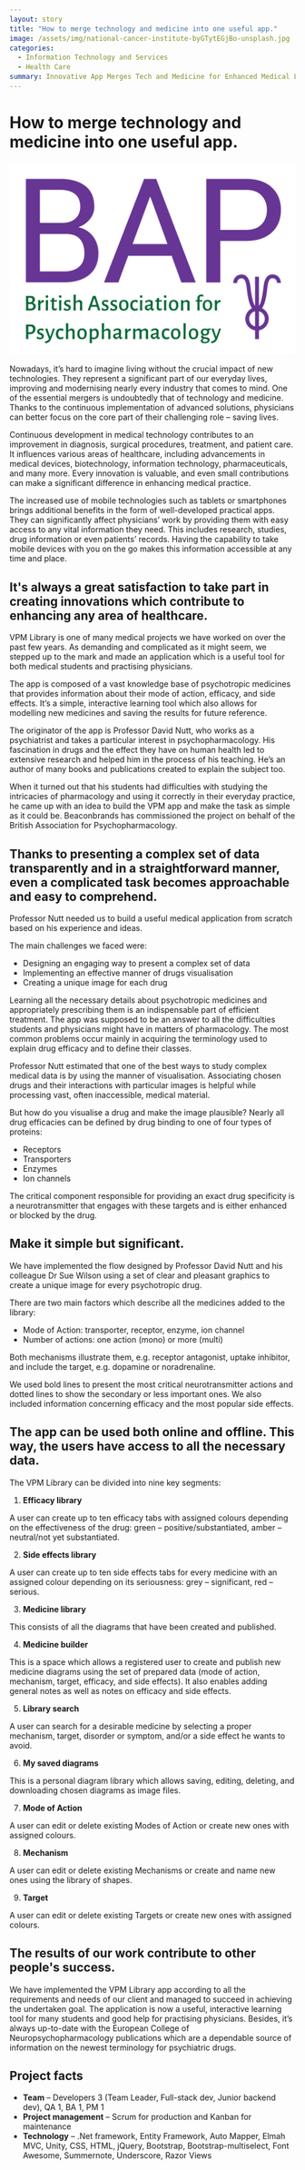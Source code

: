 ```yaml
---
layout: story
title: "How to merge technology and medicine into one useful app."
image: /assets/img/national-cancer-institute-byGTytEGjBo-unsplash.jpg       
categories:
  - Information Technology and Services
  - Health Care
summary: Innovative App Merges Tech and Medicine for Enhanced Medical Learning.
---
```


# How to merge technology and medicine into one useful app.

![Table1](/assets/img/BAP_logo.jpg)

Nowadays, it’s hard to imagine living without the crucial impact of new technologies. They represent a significant part of our everyday lives, improving and modernising nearly every industry that comes to mind. One of the essential mergers is undoubtedly that of technology and medicine. Thanks to the continuous implementation of advanced solutions, physicians can better focus on the core part of their challenging role – saving lives.

Continuous development in medical technology contributes to an improvement in diagnosis, surgical procedures, treatment, and patient care. It influences various areas of healthcare, including advancements in medical devices, biotechnology, information technology, pharmaceuticals, and many more. Every innovation is valuable, and even small contributions can make a significant difference in enhancing medical practice. 

The increased use of mobile technologies such as tablets or smartphones brings additional benefits in the form of well-developed practical apps. They can significantly affect physicians’ work by providing them with easy access to any vital information they need. This includes research, studies, drug information or even patients’ records. Having the capability to take mobile devices with you on the go makes this information accessible at any time and place. 

## It's always a great satisfaction to take part in creating innovations which contribute to enhancing any area of healthcare.
VPM Library is one of many medical projects we have worked on over the past few years. As demanding and complicated as it might seem, we stepped up to the mark and made an application which is a useful tool for both medical students and practising physicians. 

The app is composed of a vast knowledge base of psychotropic medicines that provides information about their mode of action, efficacy, and side effects. It’s a simple, interactive learning tool which also allows for modelling new medicines and saving the results for future reference. 

The originator of the app is Professor David Nutt, who works as a psychiatrist and takes a particular interest in psychopharmacology. His fascination in drugs and the effect they have on human health led to extensive research and helped him in the process of his teaching. He’s an author of many books and publications created to explain the subject too.

When it turned out that his students had difficulties with studying the intricacies of pharmacology and using it correctly in their everyday practice, he came up with an idea to build the VPM app and make the task as simple as it could be. Beaconbrands has commissioned the project on behalf of the British Association for Psychopharmacology.

## Thanks to presenting a complex set of data transparently and in a straightforward manner, even a complicated task becomes approachable and easy to comprehend.
Professor Nutt needed us to build a useful medical application from scratch based on his experience and ideas. 

The main challenges we faced were:

- Designing an engaging way to present a complex set of data
- Implementing an effective manner of drugs visualisation
- Creating a unique image for each drug

Learning all the necessary details about psychotropic medicines and appropriately prescribing them is an indispensable part of efficient treatment. The app was supposed to be an answer to all the difficulties students and physicians might have in matters of pharmacology. The most common problems occur mainly in acquiring the terminology used to explain drug efficacy and to define their classes.

Professor Nutt estimated that one of the best ways to study complex medical data is by using the manner of visualisation. Associating chosen drugs and their interactions with particular images is helpful while processing vast, often inaccessible, medical material.

But how do you visualise a drug and make the image plausible? Nearly all drug efficacies can be defined by drug binding to one of four types of proteins:

- Receptors
- Transporters
- Enzymes
- Ion channels

The critical component responsible for providing an exact drug specificity is a neurotransmitter that engages with these targets and is either enhanced or blocked by the drug.

## Make it simple but significant.
We have implemented the flow designed by Professor David Nutt and his colleague Dr Sue Wilson using a set of clear and pleasant graphics to create a unique image for every psychotropic drug.

There are two main factors which describe all the medicines added to the library:

- Mode of Action: transporter, receptor, enzyme, ion channel
- Number of actions: one action (mono) or more (multi)

Both mechanisms illustrate them, e.g. receptor antagonist, uptake inhibitor, and include the target, e.g. dopamine or noradrenaline.

We used bold lines to present the most critical neurotransmitter actions and dotted lines to show the secondary or less important ones. We also included information concerning efficacy and the most popular side effects.

## The app can be used both online and offline. This way, the users have access to all the necessary data.
The VPM Library can be divided into nine key segments:

1. **Efficacy library**

A user can create up to ten efficacy tabs with assigned colours depending on the effectiveness of the drug: green – positive/substantiated, amber – neutral/not yet substantiated.

2. **Side effects library**
   
A user can create up to ten side effects tabs for every medicine with an assigned colour depending on its seriousness: grey – significant, red – serious.

3. **Medicine library**

This consists of all the diagrams that have been created and published.

4. **Medicine builder**

This is a space which allows a registered user to create and publish new medicine diagrams using the set of prepared data (mode of action, mechanism, target, efficacy, and side effects). It also enables adding general notes as well as notes on efficacy and side effects.

5. **Library search**

A user can search for a desirable medicine by selecting a proper mechanism, target, disorder or symptom, and/or a side effect he wants to avoid. 

6. **My saved diagrams**

This is a personal diagram library which allows saving, editing, deleting, and downloading chosen diagrams as image files. 

7. **Mode of Action**
   
A user can edit or delete existing Modes of Action or create new ones with assigned colours. 

8. **Mechanism**

A user can edit or delete existing Mechanisms or create and name new ones using the library of shapes. 

9. **Target**
    
A user can edit or delete existing Targets or create new ones with assigned colours.

## The results of our work contribute to other people's success.
We have implemented the VPM Library app according to all the requirements and needs of our client and managed to succeed in achieving the undertaken goal. The application is now a useful, interactive learning tool for many students and good help for practising physicians. Besides, it’s always up-to-date with the European College of Neuropsychopharmacology publications which are a dependable source of information on the newest terminology for psychiatric drugs. 

## Project facts
- **Team** – Developers 3 (Team Leader, Full-stack dev, Junior backend dev), QA 1, BA 1, PM 1
- **Project management** – Scrum for production and Kanban for maintenance
- **Technology** – .Net framework, Entity Framework, Auto Mapper, Elmah MVC, Unity, CSS, HTML, jQuery, Bootstrap, Bootstrap-multiselect, Font Awesome, Summernote, Underscore, Razor Views
